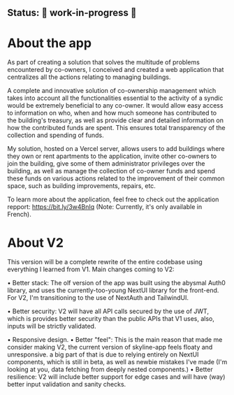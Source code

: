 ## Status: 🚧 work-in-progress 🚧

# About the app

As part of creating a solution that solves the multitude of problems encountered by
co-owners, I conceived and created a web application that centralizes all
the actions relating to managing buildings.

A complete and innovative solution of co-ownership management which takes into
account all the functionalities essential to the activity of a syndic would be
extremely beneficial to any co-owner. It would allow easy access to information on
who, when and how much someone has contributed to the building's treasury, as
well as provide clear and detailed information on how the contributed funds are
spent. This ensures total transparency of the collection and spending of funds.

My solution, hosted on a Vercel server,
allows users to add buildings where they own or rent apartments to the application,
invite other co-owners to join the building, give some of them administrator
privileges over the building, as well as manage the collection of co-owner funds and
spend these funds on various actions related to the improvement of their common
space, such as building improvements, repairs, etc.

To learn more about the application, feel free to check out the application repport: https://bit.ly/3w4BnIq (Note: Currently, it's only available in French).

# About V2
This version will be a complete rewrite of the entire codebase using everything I learned from V1.
Main changes coming to V2:

• Better stack:
    The olf version of the app was built using the abysmal Auth0 library, and uses
the currently-too-young NextUI library for the front-end. For V2, I'm transitioning to the use of NextAuth and TailwindUI.

• Better security:
    V2 will have all API calls secured by the use of JWT, which is provides better security than the public APIs that V1 uses, also, inputs will be strictly validated.
    
• Responsive design.
• Better "feel":
    This is the main reason that made me consider making V2, the current version of skyline-app feels floaty and unresponsive. a big part of that is due to relying entirely on NextUI components, which is still in beta, as well as newbie mistakes I've made (I'm looking at you, data fetching from deeply nested components.)
• Better resilience:
    V2 will include better support for edge cases and will have (way) better input validation and sanity checks.
